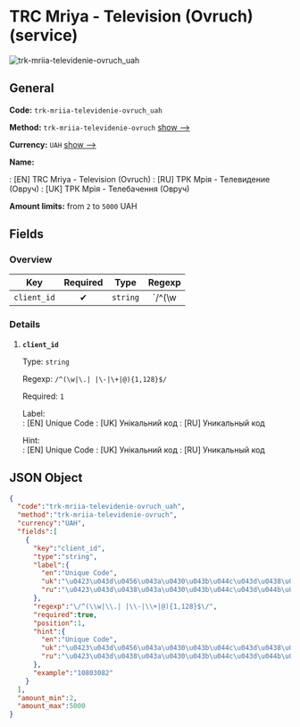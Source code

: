
# TRC Mriya - Television (Ovruch) (service) 
![trk-mriia-televidenie-ovruch_uah](https://static.openfintech.io/payout_methods/trk-mriia-televidenie-ovruch_uah/logo.svg?w=400&c=v0.59.26#w24)  

## General 
 
**Code:** `trk-mriia-televidenie-ovruch_uah` 
 
**Method:** `trk-mriia-televidenie-ovruch` [show -->](/payout-methods/trk-mriia-televidenie-ovruch/) 
 
**Currency:** `UAH` [show -->](/currencies/UAH/) 
 
**Name:** 
 
:	[EN] TRC Mriya - Television (Ovruch) 
:	[RU] ТРК Мрія - Телевидение (Овруч) 
:	[UK] ТРК Мрія - Телебачення (Овруч) 
 
**Amount limits:** from `2` to `5000` UAH 

## Fields 

### Overview 

|Key|Required|Type|Regexp| 
|:---:|:---:|:---:|:---:| 
|`client_id`|✔|`string`|`/^(\w|\.| |\-|\+|@){1,128}$/`| 
 

### Details 
 
1. **`client_id`** 
 
	Type: `string` 
 
	Regexp: `/^(\w|\.| |\-|\+|@){1,128}$/` 
 
	Required: `1` 
 
	Label:  
	: [EN] Unique Code 
	: [UK] Унікальний код 
	: [RU] Уникальный код 
 
	Hint:  
	: [EN] Unique Code 
	: [UK] Унікальний код 
	: [RU] Уникальный код 
 

## JSON Object 

```json
{
  "code":"trk-mriia-televidenie-ovruch_uah",
  "method":"trk-mriia-televidenie-ovruch",
  "currency":"UAH",
  "fields":[
    {
      "key":"client_id",
      "type":"string",
      "label":{
        "en":"Unique Code",
        "uk":"\u0423\u043d\u0456\u043a\u0430\u043b\u044c\u043d\u0438\u0439 \u043a\u043e\u0434",
        "ru":"\u0423\u043d\u0438\u043a\u0430\u043b\u044c\u043d\u044b\u0439 \u043a\u043e\u0434"
      },
      "regexp":"\/^(\\w|\\.| |\\-|\\+|@){1,128}$\/",
      "required":true,
      "position":1,
      "hint":{
        "en":"Unique Code",
        "uk":"\u0423\u043d\u0456\u043a\u0430\u043b\u044c\u043d\u0438\u0439 \u043a\u043e\u0434",
        "ru":"\u0423\u043d\u0438\u043a\u0430\u043b\u044c\u043d\u044b\u0439 \u043a\u043e\u0434"
      },
      "example":"10803082"
    }
  ],
  "amount_min":2,
  "amount_max":5000
}
```  
